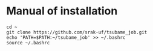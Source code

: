 # Manual of installation
```
cd ~
git clone https://github.com/srak-uf/tsubame_job.git
echo 'PATH=$PATH:~/tsubame_job' >> ~/.bashrc
source ~/.bashrc
```
